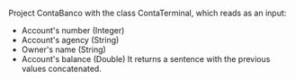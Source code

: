 Project ContaBanco with the class ContaTerminal, which reads as an input:

  * Account's number (Integer)
  * Account's agency (String)
  * Owner's name (String)
  * Account's balance (Double)
It returns a sentence with the previous values concatenated.
